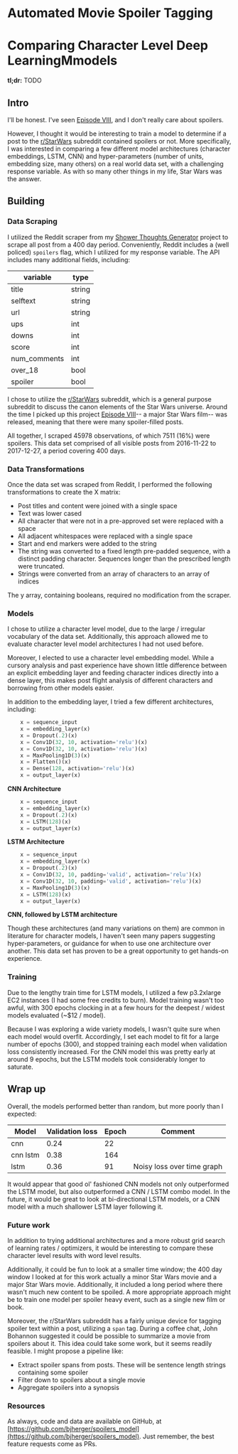 # Automated Movie Spoiler Tagging
# Comparing Character Level Deep LearningMmodels

**tl;dr:** TODO

## Intro

I'll be honest. I've  seen [Episode VIII](https://en.wikipedia.org/wiki/Star_Wars:_The_Last_Jedi), and I don't 
really care about spoilers.

However, I thought it would be interesting to train a model to determine if a post to the 
[r/StarWars](https://www.reddit.com/r/StarWars/) subreddit contained spoilers or not. More specifically, I was 
interested in comparing a few different model architectures (character embeddings, LSTM, CNN) and hyper-parameters 
(number of units, embedding size, many others) on a real world data set, with a challenging response variable. As with 
so many other things in my life, Star Wars was the answer. 

## Building

### Data Scraping
I utilized the Reddit scraper from my [Shower Thoughts Generator](https://github.com/bjherger/Shower_thoughts_generator) 
project to scrape all post from a 400 day period. Conveniently, Reddit includes a (well policed) `spoilers` flag, which 
I utilized for my response variable. The API includes many additional fields, including:

| variable     | type   |
|--------------|--------|
| title        | string |
| selftext     | string |
| url          | string |
| ups          | int    |
| downs        | int    |
| score        | int    |
| num_comments | int    |
| over_18      | bool   |
| spoiler      | bool   |

I chose to utilize the [r/StarWars](https://www.reddit.com/r/StarWars/) subreddit, which is a general purpose subreddit 
to discuss the canon elements of the Star Wars universe. Around the time I picked up this project 
[Episode VIII](https://en.wikipedia.org/wiki/Star_Wars:_The_Last_Jedi)-- a major Star Wars film-- was released, meaning 
that there were many spoiler-filled posts.

All together, I scraped 45978 observations, of which 7511 (16%) were spoilers. This data set comprised of all visible 
posts from 2016-11-22 to 2017-12-27, a period covering 400 days.    

### Data Transformations
Once the data set was scraped from Reddit, I performed the following transformations to create the X matrix:

 - Post titles and content were joined with a single space
 - Text was lower cased
 - All character that were not in a pre-approved set were replaced with a space
 - All adjacent whitespaces were replaced with a single space
 - Start and end markers were added to the string
 - The string was converted to a fixed length pre-padded sequence, with a distinct padding character. 
 Sequences longer than the prescribed length were truncated.
 - Strings were converted from an array of characters to an array of indices
 
The y array, containing booleans, required no modification from the scraper. 

### Models

I chose to utilize a character level model, due to the large / irregular vocabulary of the data set. Additionally, this 
approach allowed me to evaluate character level model architectures I had not used before.
 
Moreover, I elected to use a character level embedding model. While a cursory analysis and past experience have 
shown little difference between an explicit embedding layer and feeding character indices directly into a dense layer, 
this makes post flight analysis of different characters and borrowing from other models easier. 

In addition to the embedding layer, I tried a few different architectures, including:

```python
    x = sequence_input
    x = embedding_layer(x)
    x = Dropout(.2)(x)
    x = Conv1D(32, 10, activation='relu')(x)
    x = Conv1D(32, 10, activation='relu')(x)
    x = MaxPooling1D(3)(x)
    x = Flatten()(x)
    x = Dense(128, activation='relu')(x)
    x = output_layer(x)
``` 
**CNN Architecture**

```python
    x = sequence_input
    x = embedding_layer(x)
    x = Dropout(.2)(x)
    x = LSTM(128)(x)
    x = output_layer(x)
```
**LSTM Architecture**

```python
    x = sequence_input
    x = embedding_layer(x)
    x = Dropout(.2)(x)
    x = Conv1D(32, 10, padding='valid', activation='relu')(x)
    x = Conv1D(32, 10, padding='valid', activation='relu')(x)
    x = MaxPooling1D(3)(x)
    x = LSTM(128)(x)
    x = output_layer(x)
```
**CNN, followed by LSTM architecture**

Though these architectures (and many variations on them) are common in literature for character models, I haven't seen 
many papers suggesting hyper-parameters, or guidance for when to use one architecture over another. This data set has 
proven to be a great opportunity to get hands-on experience.  

### Training

Due to the lengthy train time for LSTM models, I utilized a few p3.2xlarge EC2 instances (I had some free credits to 
burn). Model training wasn't too awful, with 300 epochs clocking in at a few hours for the deepest / widest models 
evaluated (~$12 / model).

Because I was exploring a wide variety models, I wasn't quite sure when each model would overfit. Accordingly, I set 
each model to fit for a large number of epochs (300), and stopped training each model when validation loss consistently 
increased. For the CNN model this was pretty early at around 9 epochs, but the LSTM models took considerably longer to 
saturate.  

## Wrap up

Overall, the models performed better than random, but more poorly than I expected:

| Model    | Validation loss | Epoch | Comment                    |
|----------|-----------------|-------|----------------------------|
| cnn      | 0.24            | 22    |                            |
| cnn lstm | 0.38            | 164   |                            |
| lstm     | 0.36            | 91    | Noisy loss over time graph |

It would appear that good ol' fashioned CNN models not only outperformed the LSTM model, but also outperformed a CNN / 
LSTM combo model. In the future, it would be great to look at bi-directional LSTM models, or a CNN model with a much 
shallower LSTM layer following it. 

### Future work

In addition to trying additional architectures and a more robust grid search of learning rates / optimizers, it would 
be interesting to compare these character level results with word level results. 

Additionally, it could be fun to look at a smaller time window; the 400 day window I looked at for this work actually 
a minor Star Wars movie and a major Star Wars movie. Additionally, it included a long period where there wasn't much 
new content to be spoiled. A more appropriate approach might be to train one model per spoiler heavy event, such as a 
single new film or book.

Moreover, the r/StarWars subreddit has a fairly unique device for tagging spoiler text within a post, utilizing a 
`span` tag. During a coffee chat, John Bohannon suggested it could be possible to summarize a movie from spoilers about 
it. This idea could take some work, but it seems readily feasible. I might propose a pipeline like:

 - Extract spoiler spans from posts. These will be sentence length strings containing some spoiler
 - Filter down to spoilers about a single movie
 - Aggregate spoilers into a synopsis

### Resources

As always, code and data are available on GitHub, at 
[https://github.com/bjherger/spoilers_model](https://github.com/bjherger/spoilers_model). Just remember, the best 
feature requests come as PRs. 